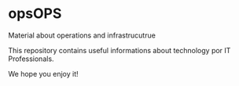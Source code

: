 # opsOPS
Material about operations and infrastrucutrue

This repository contains useful informations about technology por IT Professionals.

We hope you enjoy it!
